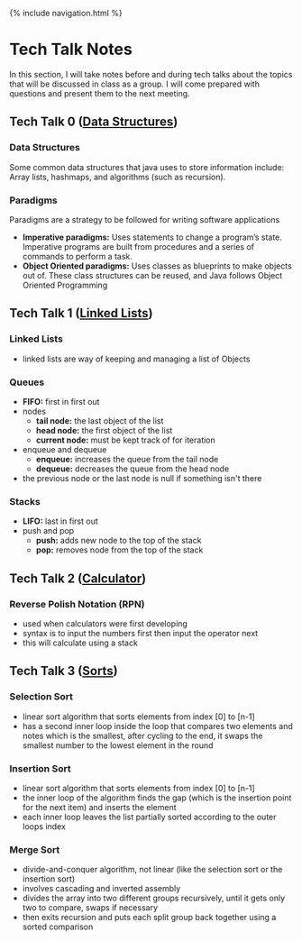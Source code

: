 {% include navigation.html %}

# Tech Talk Notes
In this section, I will take notes before and during tech talks about the topics that will be discussed in class as a group. I will come prepared with questions and present them to the next meeting.


## Tech Talk 0 ([Data Structures](https://github.com/nighthawkcoders/nighthawk_csa/wiki/Tri-3:-Tech-Talk-0---Data-Structures))

### Data Structures
Some common data structures that java uses to store information include: Array lists, hashmaps, and algorithms (such as recursion).

### Paradigms
Paradigms are a strategy to be followed for writing software applications
- **Imperative paradigms:** Uses statements to change a program’s state. Imperative programs are built from procedures and a series of commands to perform a task.
- **Object Oriented paradigms:** Uses classes as blueprints to make objects out of. These class structures can be reused, and Java follows Object Oriented Programming


## Tech Talk 1 ([Linked Lists](https://github.com/nighthawkcoders/nighthawk_csa/wiki/Tri-3:-Tech-Talk-1:-Linked-Lists-Part-2))

### Linked Lists
- linked lists are way of keeping and managing a list of Objects

### Queues
- **FIFO:** first in first out
- nodes
    - **tail node:** the last object of the list
    - **head node:** the first object of the list
    - **current node:** must be kept track of for iteration
- enqueue and dequeue
    - **enqueue:** increases the queue from the tail node
    - **dequeue:** decreases the queue from the head node
- the previous node or the last node is null if something isn't there

### Stacks
- **LIFO:** last in first out
- push and pop
   - **push:** adds new node to the top of the stack
   - **pop:** removes node from the top of the stack


## Tech Talk 2 ([Calculator](https://github.com/nighthawkcoders/nighthawk_csa/wiki/Tri-3:-Tech-Talk-2:-Calculator))

### Reverse Polish Notation (RPN)
- used when calculators were first developing
- syntax is to input the numbers first then input the operator next
- this will calculate using a stack


## Tech Talk 3 ([Sorts](https://github.com/nighthawkcoders/nighthawk_csa/wiki/Tri-3:-Tech-Talk-3:-Sorts))

### Selection Sort
- linear sort algorithm that sorts elements from index [0] to [n-1]
- has a second inner loop inside the loop that compares two elements and notes which is the smallest, after cycling to the end, it swaps the smallest number to the lowest element in the round

### Insertion Sort
- linear sort algorithm that sorts elements from index [0] to [n-1]
- the inner loop of the algorithm finds the gap (which is the insertion point for the next item) and inserts the element
- each inner loop leaves the list partially sorted according to the outer loops index

### Merge Sort
- divide-and-conquer algorithm, not linear (like the selection sort or the insertion sort)
- involves cascading and inverted assembly
- divides the array into two different groups recursively, until it gets only two to compare, swaps if necessary
- then exits recursion and puts each split group back together using a sorted comparison
